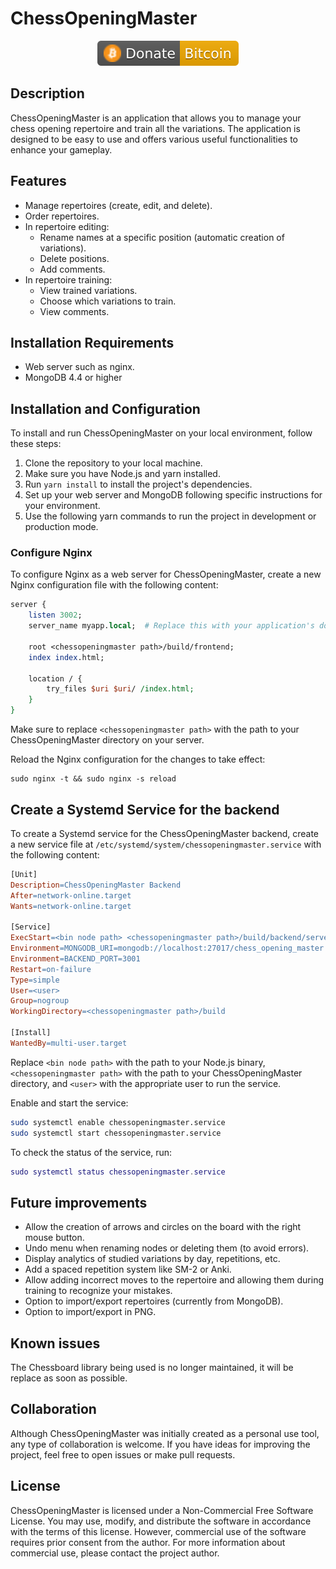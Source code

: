 # ChessOpeningMaster

<p align="center">
<a href="https://github.com/sky10p/ChessOpeningMaster/blob/master/src/doc/donate/donate.md" alt="Donate shield"><img src="./src/doc/donate/donate-bitcoin.svg" /></a>
</p>

## Description

ChessOpeningMaster is an application that allows you to manage your chess opening repertoire and train all the variations. The application is designed to be easy to use and offers various useful functionalities to enhance your gameplay.

## Features

* Manage repertoires (create, edit, and delete).
* Order repertoires.
* In repertoire editing:
    * Rename names at a specific position (automatic creation of variations).
    * Delete positions.
    * Add comments.
* In repertoire training:
    * View trained variations.
    * Choose which variations to train.
    * View comments.

## Installation Requirements

* Web server such as nginx.
* MongoDB 4.4 or higher

## Installation and Configuration

To install and run ChessOpeningMaster on your local environment, follow these steps:

1. Clone the repository to your local machine.
2. Make sure you have Node.js and yarn installed.
3. Run `yarn install` to install the project's dependencies.
4. Set up your web server and MongoDB following specific instructions for your environment.
5. Use the following yarn commands to run the project in development or production mode.

### Configure Nginx

To configure Nginx as a web server for ChessOpeningMaster, create a new Nginx configuration file with the following content:

```perl
server {
    listen 3002;
    server_name myapp.local;  # Replace this with your application's domain name, if you have one

    root <chessopeningmaster path>/build/frontend;
    index index.html;

    location / {
        try_files $uri $uri/ /index.html;
    }
}

```

Make sure to replace `<chessopeningmaster path>` with the path to your ChessOpeningMaster directory on your server.

Reload the Nginx configuration for the changes to take effect:

```
sudo nginx -t && sudo nginx -s reload
```

## Create a Systemd Service for the backend

To create a Systemd service for the ChessOpeningMaster backend, create a new service file at `/etc/systemd/system/chessopeningmaster.service` with the following content:

```makefile
[Unit]
Description=ChessOpeningMaster Backend
After=network-online.target
Wants=network-online.target

[Service]
ExecStart=<bin node path> <chessopeningmaster path>/build/backend/server.js
Environment=MONGODB_URI=mongodb://localhost:27017/chess_opening_master
Environment=BACKEND_PORT=3001
Restart=on-failure
Type=simple
User=<user>
Group=nogroup
WorkingDirectory=<chessopeningmaster path>/build

[Install]
WantedBy=multi-user.target

```

Replace `<bin node path>` with the path to your Node.js binary, `<chessopeningmaster path>` with the path to your ChessOpeningMaster directory, and `<user>` with the appropriate user to run the service.

Enable and start the service:

```bash
sudo systemctl enable chessopeningmaster.service
sudo systemctl start chessopeningmaster.service
```

To check the status of the service, run:

```lua
sudo systemctl status chessopeningmaster.service
```

## Future improvements

* Allow the creation of arrows and circles on the board with the right mouse button.
* Undo menu when renaming nodes or deleting them (to avoid errors).
* Display analytics of studied variations by day, repetitions, etc.
* Add a spaced repetition system like SM-2 or Anki.
* Allow adding incorrect moves to the repertoire and allowing them during training to recognize your mistakes.
* Option to import/export repertoires (currently from MongoDB).
* Option to import/export in PNG.

## Known issues

The Chessboard library being used is no longer maintained, it will be replace as soon as possible.

## Collaboration

Although ChessOpeningMaster was initially created as a personal use tool, any type of collaboration is welcome. If you have ideas for improving the project, feel free to open issues or make pull requests.

## License

ChessOpeningMaster is licensed under a Non-Commercial Free Software License. You may use, modify, and distribute the software in accordance with the terms of this license. However, commercial use of the software requires prior consent from the author. For more information about commercial use, please contact the project author.
